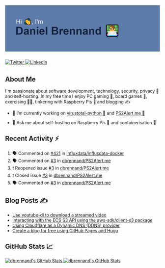 <!--
Header generated using: https://reheader.glitch.me
RGB colours below:
Intro Text Colour: 241, 243, 244
Background Colour: 93, 124, 169
Text Colour: 20, 35, 60
-->

# ![Hi 👋, I'm Daniel Brennand 👨‍💻](banner.png)

<a href="https://twitter.com/dbrenuk" target="_blank">
<img src="https://img.shields.io/badge/twitter-%2300acee.svg?&style=for-the-badge&logo=twitter&logoColor=white" alt="Twitter" style="margin-bottom: 5px;" />
</a>
<a href="https://linkedin.com/in/dbrenuk" target="_blank">
<img src="https://img.shields.io/badge/linkedin-%231E77B5.svg?&style=for-the-badge&logo=linkedin&logoColor=white" alt="Linkedin" style="margin-bottom: 5px;" />
</a>

## About Me

I'm passionate about software development, technology, security, privacy 🔐 and self-hosting. In my free time I enjoy PC gaming 👾, board games 🎲, exercising 🏃‍♂️, tinkering with Raspberry Pis 🥧 and blogging ✍

<!--
GitHub icon for virustotal-python:
<a href="https://github.com/dbrennand/virustotal-python" target="_blank"> <img src="https://img.shields.io/github/stars/dbrennand/virustotal-python?label=virustotal-python&style=social" alt="virustotal-python"/></a>
-->

* 🔭 I’m currently working on [virustotal-python 🐍](https://github.com/dbrennand/virustotal-python) and [PS2Alert.me 🚨](https://github.com/dbrennand/PS2Alert.me)

* 💬 Ask me about self-hosting on Raspberry Pis 🥧 and containerisation 🚢

## Recent Activity ⚡

<!--START_SECTION:activity-->
1. 🗣 Commented on [#421](https://github.com/influxdata/influxdata-docker/issues/421) in [influxdata/influxdata-docker](https://github.com/influxdata/influxdata-docker)
2. 🗣 Commented on [#3](https://github.com/dbrennand/PS2Alert.me/issues/3) in [dbrennand/PS2Alert.me](https://github.com/dbrennand/PS2Alert.me)
3. ❗️ Reopened issue [#3](https://github.com/dbrennand/PS2Alert.me/issues/3) in [dbrennand/PS2Alert.me](https://github.com/dbrennand/PS2Alert.me)
4. ❗️ Closed issue [#3](https://github.com/dbrennand/PS2Alert.me/issues/3) in [dbrennand/PS2Alert.me](https://github.com/dbrennand/PS2Alert.me)
5. 🗣 Commented on [#3](https://github.com/dbrennand/PS2Alert.me/issues/3) in [dbrennand/PS2Alert.me](https://github.com/dbrennand/PS2Alert.me)
<!--END_SECTION:activity-->

## Blog Posts ✍

<!-- BLOG-POST-LIST:START -->
- [Use youtube-dl to download a streamed video](https://danielbrennand.com/blog/download-streamed-video/)
- [Interacting with the ECS S3 API using the aws-sdk/client-s3 package](https://danielbrennand.com/blog/aws-sdk-s3/)
- [Using Cloudflare as a Dynamic DNS &lpar;DDNS&rpar; provider](https://danielbrennand.com/blog/cloudflare-ddns/)
- [Create a blog for free using GitHub Pages and Hugo](https://danielbrennand.com/blog/blog-github-pages-hugo/)
<!-- BLOG-POST-LIST:END -->

## GitHub Stats 📈

<!--
<img src="https://github-readme-stats.vercel.app/api?username=dbrennand&show_icons=true&count_private=true&hide_border=true&bg_color=5d7ca9&title_color=f1f3f4&text_color=f1f3f4&icon_color=14233C"/>

<img src="https://github-readme-stats.vercel.app/api/top-langs/?username=dbrennand&hide_border=true&layout=compact&bg_color=5d7ca9&title_color=f1f3f4&text_color=f1f3f4&icon_color=14233C"/>

<img src="https://github-readme-stats.vercel.app/api?username=dbrennand&show_icons=true&count_private=true&hide_border=true&title_color=5d7ca9&text_color=5d7ca9&icon_color=5d7ca9"/>
-->

<p>
    <a align="left" href="https://github.com/dbrennand/dbrennand">
        <img alt="dbrennand's GitHub Stats"  width="54%" src="https://github-readme-stats.vercel.app/api?username=dbrennand&show_icons=true&count_private=true&hide_border=true&title_color=14233C&text_color=14233C&icon_color=14233C">
    </a>
    <a align="right" href="https://github.com/dbrennand/dbrennand">
        <img alt="dbrennand's GitHub Stats"  width="45%" src="https://github-readme-stats.vercel.app/api/top-langs/?username=dbrennand&hide_border=true&layout=compact&title_color=14233C">
    </a>
</p>
